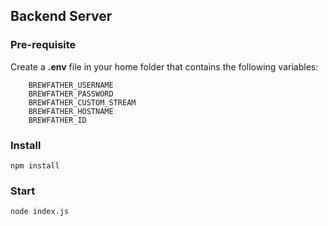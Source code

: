 ## Backend Server

### Pre-requisite

Create a **.env** file in your home folder that contains the following variables:

```
    BREWFATHER_USERNAME
    BREWFATHER_PASSWORD
    BREWFATHER_CUSTOM_STREAM
    BREWFATHER_HOSTNAME
    BREWFATHER_ID
```


### Install
```
npm install
```

### Start
```
node index.js
```

